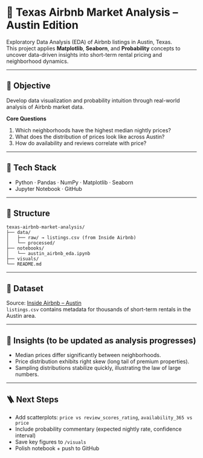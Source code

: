 # 🏡 Texas Airbnb Market Analysis – Austin Edition

Exploratory Data Analysis (EDA) of Airbnb listings in Austin, Texas.  
This project applies **Matplotlib**, **Seaborn**, and **Probability** concepts to uncover data-driven insights into short-term rental pricing and neighborhood dynamics.

---

## 🎯 Objective

Develop data visualization and probability intuition through real-world analysis of Airbnb market data.

**Core Questions**
1. Which neighborhoods have the highest median nightly prices?
2. What does the distribution of prices look like across Austin?
3. How do availability and reviews correlate with price?

---

## 🧰 Tech Stack

- Python · Pandas · NumPy · Matplotlib · Seaborn  
- Jupyter Notebook · GitHub  

---

## 📂 Structure

```
texas-airbnb-market-analysis/
├── data/
│   ├── raw/ → listings.csv (from Inside Airbnb)
│   └── processed/
├── notebooks/
│   └── austin_airbnb_eda.ipynb
├── visuals/
└── README.md
```

---

## 🧮 Dataset

Source: [Inside Airbnb – Austin](http://insideairbnb.com/get-the-data/)  
`listings.csv` contains metadata for thousands of short-term rentals in the Austin area.

---

## 🧠 Insights (to be updated as analysis progresses)

- Median prices differ significantly between neighborhoods.
- Price distribution exhibits right skew (long tail of premium properties).
- Sampling distributions stabilize quickly, illustrating the law of large numbers.

---

## 🪜 Next Steps
- Add scatterplots: `price vs review_scores_rating`, `availability_365 vs price`
- Include probability commentary (expected nightly rate, confidence interval)
- Save key figures to `/visuals`
- Polish notebook + push to GitHub